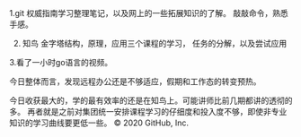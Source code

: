 1.git 权威指南学习整理笔记，以及网上的一些拓展知识的了解。 敲敲命令，熟悉手感。

2. 知鸟 金字塔结构，原理，应用三个课程的学习， 任务的分解，以及尝试应用

3.看了一小时go语言的视频。  

今日整体而言，发现远程办公还是不够适应，假期和工作态的转变预热。

今日收获最大的，学的最有效率的还是在知鸟上。可能讲师比前几期都讲的透彻的多。
再者就是之前对集团统一安排课程学习的仔细度和投入度不够，即使非专业知识的学习曲线要更低一些。
© 2020 GitHub, Inc.